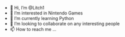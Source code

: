 - 👋 Hi, I’m @Litch1
- 👀 I’m interested in Nintendo Games 
- 🌱 I’m currently learning Python
- 💞️ I’m looking to collaborate on any interesting people
- 📫 How to reach me ...

<!---
Litch1/Litch1 is a ✨ special ✨ repository because its `README.md` (this file) appears on your GitHub profile.
You can click the Preview link to take a look at your changes.
--->
